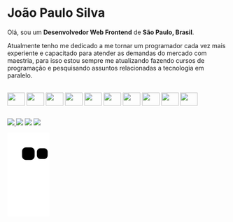 <link rel="stylesheet" href="https://cdn.jsdelivr.net/gh/devicons/devicon@v2.15.1/devicon.min.css">

# João Paulo Silva

Olá, sou um <b>Desenvolvedor Web Frontend</b> de <b>São Paulo, Brasil</b>.

Atualmente tenho me dedicado a me tornar um programador cada vez mais 
experiente e capacitado para atender as demandas do mercado com maestria, para isso estou sempre me atualizando 
fazendo cursos de programação e pesquisando assuntos relacionadas a tecnologia em paralelo.

<div style="display: inline_block"> <br>
  <img src="https://cdn.jsdelivr.net/gh/devicons/devicon/icons/react/react-original.svg" align="center" height="30" width="40"/>
  <img src="https://cdn.jsdelivr.net/gh/devicons/devicon/icons/javascript/javascript-original.svg" align="center" height="30" width="40"/>
  <img src="https://cdn.jsdelivr.net/gh/devicons/devicon/icons/html5/html5-original.svg" align="center" height="30" width="40"/>
  <img src="https://cdn.jsdelivr.net/gh/devicons/devicon/icons/css3/css3-original.svg" align="center" height="30" width="40"/>
  <img src="https://cdn.jsdelivr.net/gh/devicons/devicon/icons/sass/sass-original.svg" align="center" height="30" width="40"/>
  <img src="https://cdn.jsdelivr.net/gh/devicons/devicon/icons/bootstrap/bootstrap-original.svg"  align="center" height="30" width="40"/>
  <img src="https://cdn.jsdelivr.net/gh/devicons/devicon/icons/vscode/vscode-original.svg" align="center" height="30" width="40"/>
  <img src="https://cdn.jsdelivr.net/gh/devicons/devicon/icons/tailwindcss/tailwindcss-plain.svg" align="center" height="30" width="40"/>
  <img src="https://cdn.jsdelivr.net/gh/devicons/devicon/icons/git/git-original.svg" align="center" height="30" width="40"/>
  <img src="https://cdn.jsdelivr.net/gh/devicons/devicon/icons/figma/figma-original.svg" align="center" height="30" width="40"/>
</div>

##
<div>
  <a href="https://instagram.com/dev.motivado_br" target="_blank"><img src="https://img.shields.io/badge/-Instagram-%23E4405F?style=for-the-badge&logo=instagram&logoColor=white"</a>
  <a href = "mailto:joaopaulonascimento720@gmail.com" target="_blank"><img src="https://img.shields.io/badge/-Gmail-%23333?style=for-the-badge&logo=gmail&logoColor=white"></a>
  <a href="https://www.linkedin.com/in/jo%C3%A3o-paulo-nascimento-silva/" target="_blank"><img src="https://img.shields.io/badge/-LinkedIn-%230077B5?style=for-the-badge&logo=linkedin&logoColor=white""></a>    
  <a href="https://portfolio-jps.vercel.app/" target="_blank"><img src="https://img.shields.io/badge/website-000000?style=for-the-badge&logo=About.me&logoColor=white"></a>  
</div>

![snake gif](https://github.com/Joao0028/Joao0028/blob/output/github-contribution-grid-snake.svg)
